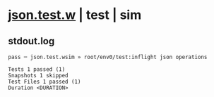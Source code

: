 # [json.test.w](../../../../../../examples/tests/sdk_tests/fs/json.test.w) | test | sim

## stdout.log
```log
pass ─ json.test.wsim » root/env0/test:inflight json operations

Tests 1 passed (1)
Snapshots 1 skipped
Test Files 1 passed (1)
Duration <DURATION>
```

